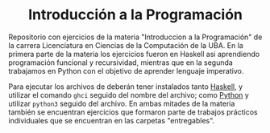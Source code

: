 <h1 align="center">Introducción a la Programación</h1>

Repositorio con ejercicios de la materia "Introduccion a la Programación" de la carrera Licenciatura en Ciencias de la Computación de la UBA. En la primera parte de la materia los ejercicios fueron en Haskell asi aprendiendo programación funcional y recursividad, mientras que en la segunda trabajamos en Python con el objetivo de aprender lenguaje imperativo.

Para ejecutar los archivos de deberán tener instalados tanto [Haskell](https://www.haskell.org/downloads/), y utilizar el comando `ghci` seguido del nombre del archivo; como [Python](https://www.python.org/downloads/) y utilizar `python3` seguido del archivo. En ambas mitades de la materia también se encuentran ejercicios que formaron parte de trabajos prácticos individuales que se encuentran en las carpetas "entregables".
